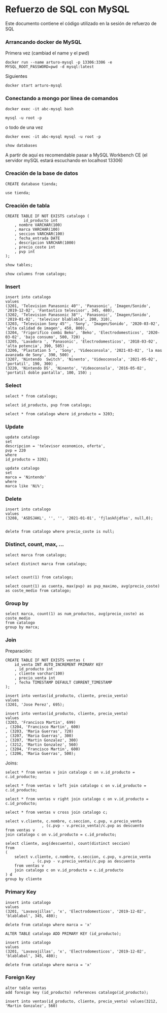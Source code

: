 # Refuerzo de SQL con MySQL

Este documento contiene el código utilizado en la sesión de refuerzo de SQL

### Arrancando docker de MySQL

Primera vez (cambiad el name y el pwd)
```
docker run --name arturo-mysql -p 13306:3306 -e MYSQL_ROOT_PASSWORD=pwd -d mysql:latest
```

Siguientes
```
docker start arturo-mysql
```

### Conectando a mongo por línea de comandos

```
docker exec -it abc-mysql bash

mysql -u root -p
```

o todo de una vez

```
docker exec -it abc-mysql mysql -u root -p

show databases

```

A partir de aquí es recomendable pasar a MySQL Workbench CE (el servidor mySQL estará escuchando en localhost 13306)


### Creación de la base de datos

```
CREATE database tienda;

use tienda;
```


### Creación de tabla

```
CREATE TABLE IF NOT EXISTS catalogo (
        id_producto int
    , nombre VARCHAR(100)
    , marca VARCHAR(100)
    , seccion VARCHAR(100)
    , fecha_entrada DATE
    , descripcion VARCHAR(1000)
    , precio_coste int
    , pvp int
);

show tables;

show columns from catalogo;
```

### Insert

```
insert into catalogo
values
(3201, 'Television Panasonic 40"', 'Panasonic', 'Imagen/Sonido', '2019-12-02', 'Fantastico televisor', 345, 480),
(3202, 'Television Panasonic 38"', 'Panasonic', 'Imagen/Sonido', '2019-01-02', 'televisor blablabla', 200, 310),
(3203, 'Television Sony 45"', 'Sony', 'Imagen/Sonido', '2020-03-02', 'alta calidad de imagen', 450, 800),
(3204, 'Frigorifico combi Beko', 'Beko', 'Electrodomesticos', '2020-03-02', 'bajo consumo', 500, 720) ,
(3205, 'Lavadora ', 'Panasonic', 'Electrodomesticos', '2018-03-02', 'alta potencia', 390, 505) ,
(3206, 'Plastation 5 ', 'Sony', 'Videoconsola', '2021-03-02', 'la mas avanzada de Sony', 390, 500) ,
(3207, 'Nintendo  Switch', 'Ninento', 'Videoconsola', '2021-05-02', 'portatil', 190, 300) ,
(3220, 'Nintendo DS', 'Ninento', 'Videoconsola', '2016-05-02', 'portatil doble pantalla', 100, 150) ;
```

### Select

```
select * from catalogo;

select id_producto, pvp from catalogo;

select * from catalogo where id_producto = 3203;
```

### Update

```
update catalogo
set
descripcion = 'televisor economico, oferta',
pvp = 220
where
id_producto = 3202;

update catalogo
set
marca = 'Nintendo'
where
marca like 'Ni%';
```


### Delete

```
insert into catalogo
values
(3208, 'ASDSJAKL', '', '', '2021-01-01', 'fjlaskñjdfas', null,0);


delete from catalogo where precio_coste is null;
```

### Distinct, count, max, ...

```
select marca from catalogo;

select distinct marca from catalogo;


select count(1) from catalogo;

select count(1) as cuenta, max(pvp) as pvp_maximo, avg(precio_coste) as coste_medio from catalogo;
```

### Group by 

```
select marca, count(1) as num_productos, avg(precio_coste) as coste_medio
from catalogo
group by marca;
```

### Join 

Preparación:
```
CREATE TABLE IF NOT EXISTS ventas (
    id_venta INT AUTO_INCREMENT PRIMARY KEY
    , id_producto int
    , cliente varchar(100)
    , precio_venta int
    , fecha TIMESTAMP DEFAULT CURRENT_TIMESTAMP
);

insert into ventas(id_producto, cliente, precio_venta)
values
(3201, 'Jose Perez', 695);

insert into ventas(id_producto, cliente, precio_venta)
values
(3203, 'Francisco Martin', 699)
, (3204, 'Francisco Martin', 600)
, (3203, 'Maria Guerras', 720)
, (3207, 'Maria Guerras', 300)
, (3207, 'Martin Gonzalez', 300)
, (3212, 'Martin Gonzalez', 560)
, (3204, 'Francisco Martin', 600)
, (3206, 'Maria Guerras', 500);
```
Joins:
```
select * from ventas v join catalogo c on v.id_producto = c.id_producto;

select * from ventas v left join catalogo c on v.id_producto = c.id_producto;

select * from ventas v right join catalogo c on v.id_producto = c.id_producto;

select * from ventas v cross join catalogo c;

select v.cliente, c.nombre, c.seccion, c.pvp, v.precio_venta
                , (c.pvp - v.precio_venta)/c.pvp as descuento
from ventas v 
join catalogo c on v.id_producto = c.id_producto;

select cliente, avg(descuento), count(distinct seccion)
from 
(
	select v.cliente, c.nombre, c.seccion, c.pvp, v.precio_venta
			, (c.pvp - v.precio_venta)/c.pvp as descuento
	from ventas v 
	join catalogo c on v.id_producto = c.id_producto
) d
group by cliente
```


### Primary Key

```
insert into catalogo
values
(3201, 'Lavavajillas', 'x', 'Electrodomesticos', '2019-12-02', 'blablabal', 345, 480);

delete from catalogo where marca = 'x'
```

```
ALTER TABLE catalogo ADD PRIMARY KEY (id_producto);
```

```
insert into catalogo
values
(3201, 'Lavavajillas', 'x', 'Electrodomesticos', '2019-12-02', 'blablabal', 345, 480);

delete from catalogo where marca = 'x'
```

### Foreign Key

```
alter table ventas
add foreign key (id_producto) references catalogo(id_producto);

insert into ventas(id_producto, cliente, precio_venta) values(3212, 'Martin Gonzalez', 560)
```
